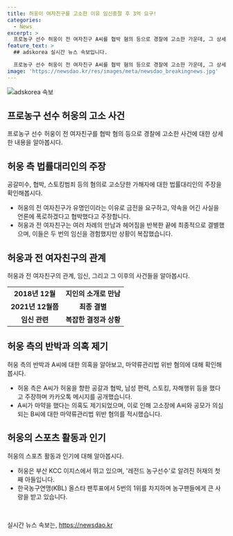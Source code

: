 ```yaml
---
title: 허웅이 여자친구를 고소한 이유 임신중절 후 3억 요구!
categories:
  - News
excerpt: >
  프로농구 선수 허웅이 전 여자친구 A씨를 협박 혐의 등으로 경찰에 고소한 가운데, 그 상세한 이유를 공개했다. 26일 오후 서울 강남경찰서에 공갈미수, 협박, 스토킹범죄 등의 혐의로 A씨와 공모한 가해자 B씨에 대한 고소장을 제출한 것으로 알려졌다. 이에 대해 허웅은 A씨가 수억원의 금전을 요구하며 협박했고, 임신과 관련한 갈등 등으로 인해 결별한 사실을 밝혔다. 또한 A씨의 공갈과 협박 행위 뿐만 아니라 남성 편력, 스토킹, 자해행위, 폭력성 등을 언급하여 상세한 사건 내용을 공개했다. 허웅은 이에 대한 반론으로 A씨의 주장을 부인하고, 자신의 생활과 선수 생활에 지장을 주는 힘든 상황에 이르게 된 것을 언급했다. 현재 허웅은 부산 KCC 이지스에서 활동하며 농구팬들로부터 큰 사랑을 받고 있다.
feature_text: >
  ## adskorea 실시간 뉴스 속보입니다.

  프로농구 선수 허웅이 전 여자친구 A씨를 협박 혐의 등으로 경찰에 고소한 가운데, 그 상세한 이유를 공개했다. 26일 오후 서울 강남경찰서에 공갈미수, 협박, 스토킹범죄 등의 혐의로 A씨와 공모한 가해자 B씨에 대한 고소장을 제출한 것으로 알려졌다. 이에 대해 허웅은 A씨가 수억원의 금전을 요구하며 협박했고, 임신과 관련한 갈등 등으로 인해 결별한 사실을 밝혔다. 또한 A씨의 공갈과 협박 행위 뿐만 아니라 남성 편력, 스토킹, 자해행위, 폭력성 등을 언급하여 상세한 사건 내용을 공개했다. 허웅은 이에 대한 반론으로 A씨의 주장을 부인하고, 자신의 생활과 선수 생활에 지장을 주는 힘든 상황에 이르게 된 것을 언급했다. 현재 허웅은 부산 KCC 이지스에서 활동하며 농구팬들로부터 큰 사랑을 받고 있다.
image: 'https://newsdao.kr/res/images/meta/newsdao_breakingnews.jpg'
---
```


<p><img src="https://newsdao.kr/res/images/meta/newsdao_breakingnews.jpg" alt="adskorea 속보" /></p>

<h2 data-ke-size="size26">프로농구 선수 허웅의 고소 사건</h2>

<p data-ke-size="size16">프로농구 선수 허웅이 전 여자친구를 협박 혐의 등으로 경찰에 고소한 사건에 대한 상세한 내용을 알아봅시다.</p>

<h2 data-ke-size="size24">허웅 측 법률대리인의 주장</h2>

<p data-ke-size="size16">공갈미수, 협박, 스토킹범죄 등의 혐의로 고소당한 가해자에 대한 법률대리인의 주장을 확인해봅시다.</p>

<ul>
  <li>허웅의 전 여자친구가 유명인이라는 이유로 금전을 요구하고, 약속을 어긴 사실을 언론에 폭로하겠다고 협박했다고 주장합니다.</li>
  <li>허웅과 전 여자친구는 여러 차례의 만남과 헤어짐을 반복한 끝에 최종적으로 결별했으며, 이들은 두 번의 임신을 경험했지만 상황이 복잡했습니다.</li>
</ul>

<h2 data-ke-size="size24">허웅과 전 여자친구의 관계</h2>

<p data-ke-size="size16">허웅과 전 여자친구의 관계, 임신, 그리고 그 이후의 사건들을 알아봅시다.</p>

<table>
  <tr>
    <td style="text-align: center; height: 17px;"><b>2018년 12월</b></td>
    <td style="text-align: center; height: 17px;"><b>지인의 소개로 만남</b></td>
  </tr>
  <tr>
    <td style="text-align: center; height: 17px;"><b>2021년 12월쯤</b></td>
    <td style="text-align: center; height: 17px;"><b>최종 결별</b></td>
  </tr>
  <tr>
    <td style="text-align: center; height: 17px;"><b>임신 관련</b></td>
    <td style="text-align: center; height: 17px;"><b>복잡한 결정과 상황</b></td>
  </tr>
</table>

<h2 data-ke-size="size24">허웅 측의 반박과 의혹 제기</h2>

<p data-ke-size="size16">허웅 측의 반박과 A씨에 대한 의혹을 알아보고, 마약류관리법 위반 혐의에 대해 확인해봅시다.</p>

<ul>
  <li>허웅 측은 A씨가 허웅을 향한 공갈과 협박, 남성 편력, 스토킹, 자해행위 등을 했다고 주장하며 카카오톡 메시지를 공개했습니다.</li>
  <li>A씨가 마약을 했다는 의혹도 제기되었으며, 이로 인해 고소장에 A씨와 공모가 의심되는 B씨에 대한 마약류관리법 위반 혐의를 적시했습니다.</li>
</ul>

<h2 data-ke-size="size24">허웅의 스포츠 활동과 인기</h2>

<p data-ke-size="size16">허웅의 스포츠 활동과 인기에 대해 알아봅시다.</p>

<ul>
  <li>허웅은 부산 KCC 이지스에서 뛰고 있으며, '레전드 농구선수'로 알려진 허재의 첫째 아들입니다.</li>
  <li>한국농구연맹(KBL) 올스타 팬투표에서 5번의 1위를 차지하며 농구팬들에게 큰 사랑을 받고 있습니다.</li>
</ul>

<p data-ke-size="size16">&nbsp;</p>
실시간 뉴스 속보는, <a href="https://newsdao.kr" rel="dofollow">https://newsdao.kr</a>


